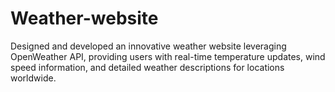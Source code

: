 # Weather-website
Designed and developed an innovative weather website leveraging OpenWeather API, providing users with real-time temperature updates, wind speed information, and detailed weather descriptions for locations worldwide.
